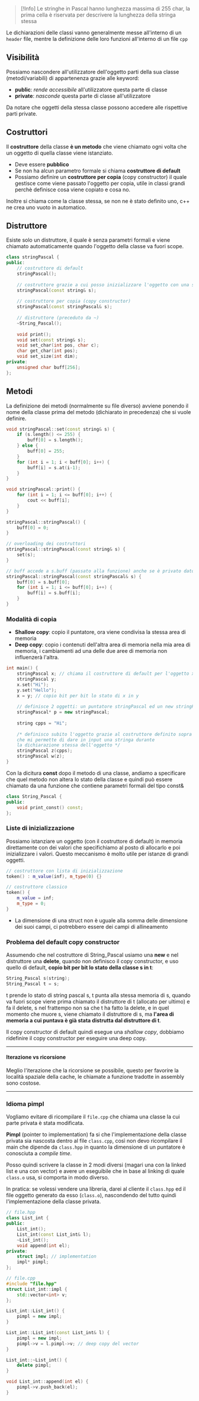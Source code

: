 >[!Info]
>Le stringhe in Pascal hanno lunghezza massima di 255 char, la prima cella è riservata per descrivere la lunghezza della stringa stessa

Le dichiarazioni delle classi vanno generalmente messe all'interno di un `header` file, mentre la definizione delle loro funzioni all'interno di un file `cpp` 

## Visibilità
Possiamo nascondere all'utilizzatore dell'oggetto parti della sua classe (metodi/variabili) di appartenenza grazie alle keyword:
- **public**: _rende accessibile_ all'utilizzatore questa parte di classe
- **private**: _nasconde_ questa parte di classe all'utilizzatore

Da notare che oggetti della stessa classe possono accedere alle rispettive parti private.

## Costruttori
Il **costruttore** della classe **è un metodo** che viene chiamato ogni volta che un oggetto di quella classe viene istanziato.
- Deve essere **pubblico**
- Se non ha alcun parametro formale si chiama **costruttore di default**
- Possiamo definire un **costruttore per copia** (copy constructor) il quale gestisce come viene passato l'oggetto per copia, utile in classi grandi perchè definisce cosa viene copiato e cosa no.

Inoltre si chiama come la classe stessa, se non ne è stato definito uno, c++ ne crea uno vuoto in automatico.

## Distruttore
Esiste solo un distruttore, il quale è senza parametri formali e viene chiamato automaticamente quando l'oggetto della classe va fuori scope.

```cpp
class stringPascal {
public:
	// costruttore di default
    stringPascal();
    
    // costruttore grazie a cui posso inizializzare l'oggetto con una stringa
    stringPascal(const string& s);
    
    // costruttore per copia (copy constructor)
    stringPascal(const stringPascal& s);
	
	// distruttore (preceduto da ~)
    ~String_Pascal();
    
    void print();
    void set(const string& s);
    void set_char(int pos, char c);
    char get_char(int pos);
    void set_size(int dim);
private:
    unsigned char buff[256];
};
```

## Metodi
La definizione dei metodi (normalmente su file diverso) avviene ponendo il nome della classe prima del metodo (dichiarato in precedenza) che si vuole definire.

```cpp
void stringPascal::set(const string& s) {
    if (s.length() <= 255) {
        buff[0] = s.length();
    } else {
        buff[0] = 255;
    }
    for (int i = 1; i < buff[0]; i++) {
        buff[i] = s.at(i-1);
    }
}

void stringPascal::print() {
    for (int i = 1; i <= buff[0]; i++) {
        cout << buff[i];
    }
}

stringPascal::stringPascal() {
    buff[0] = 0;
}

// overloading dei costruttori
stringPascal::stringPascal(const string& s) {
    set(s);
}

// buff accede a s.buff (passato alla funzione) anche se è privato dato che fanno parte delle stessa classe
stringPascal::stringPascal(const stringPascal& s) {
    buff[0] = s.buff[0];
    for (int i = 1; i <= buff[0]; i++) {
        buff[i] = s.buff[i];
    }
}
```

### Modalità di copia
- **Shallow copy**: copio il puntatore, ora viene condivisa la stessa area di memoria
- **Deep copy**: copio i contenuti dell'altra area di memoria nella mia area di memoria, i cambiamenti ad una delle due aree di memoria non influenzerà l'altra.
```cpp
int main() {
    stringPascal x; // chiama il costruttore di default per l'oggetto x
    stringPascal y;
    x.set("Hi");
    y.set("Hello");
    x = y; // copio bit per bit lo stato di x in y
    
    // definisce 2 oggetti: un puntatore stringPascal ed un new stringPascal
    stringPascal* p = new stringPascal;
    
    string cpps = "Hi";
    
    /* definisco subito l'oggetto grazie al costruttore definito sopra
    che mi permette di dare in input una stringa durante
    la dichiarazione stessa dell'oggetto */
    stringPascal z(cpps); 
    stringPascal w(z);
}
```

Con la dicitura **const** dopo il metodo di una classe, andiamo a specificare che quel metodo non altera lo stato della classe e quindi può essere chiamato da una funzione che contiene parametri formali del tipo const&

```cpp
class String_Pascal {
public:
    void print_const() const; 
};
```

### Liste di inizializzazione
Possiamo istanziare un oggetto (con il costruttore di default) in memoria direttamente con dei valori che specifichiamo al posto di allocarlo e poi inizializzare i valori.
Questo meccanismo è molto utile per istanze di grandi oggetti.

```cpp
// costruttore con lista di inizializzazione
token() : m_value(inf), m_type(0) {}

// costruttore classico
token() {
	m_value = inf;
    m_type = 0;
}
```

- La dimensione di una struct non è uguale alla somma delle dimensione dei suoi campi, ci potrebbero essere dei campi di allineamento

### Problema del default copy constructor
Assumendo che nel costruttore di String_Pascal usiamo una **new** e nel distruttore una **delete**, quando non definisco il copy constructor, e uso quello di default, **copio bit per bit lo stato della classe s in t**:
```cpp
String_Pascal s(string);
String_Pascal t = s;
```
t prende lo stato di string pascal s, t punta alla stessa memoria di s, quando va fuori scope viene prima chiamato il distruttore di t (allocato per ultimo) e fa il delete, s nel frattempo non sa che t ha fatto la delete, e in quel momento che muore s, viene chiamato il distruttore di s, ma **l'area di memoria a cui puntava è già stata distrutta dal distruttore di t**.

Il copy constructor di default quindi esegue una _shallow copy_, dobbiamo ridefinire il copy constructor per eseguire una deep copy.

---
#### Iterazione vs ricorsione
Meglio l'iterazione che la ricorsione se possibile, questo per favorire la località spaziale della cache, le chiamate a funzione tradotte in assembly sono costose.

---
### Idioma pimpl
Vogliamo evitare di ricompilare il `file.cpp` che chiama una classe la cui parte privata è stata modificata.

**Pimpl** (pointer to implementation) fa si che l'implementazione della classe privata sia nascosta dentro al file `class.cpp`, così non devo ricompilare il main che dipende da `class.hpp` in quanto la dimensione di un puntatore è conosciuta a _compile time_.

Posso quindi scrivere la classe in 2 modi diversi (magari una con la linked list e una con vector) e avere un eseguibile che in base al linking di quale `class.o` usa, si comporta in modo diverso.

In pratica: se volessi vendere una libreria, darei al cliente il `class.hpp` ed il file oggetto generato da esso (`class.o`), nascondendo del tutto quindi l'implementazione della classe privata.

```cpp
// file.hpp
class List_int {
public:
    List_int();
    List_int(const List_int& l);
    ~List_int();
    void append(int el);
private:
    struct impl; // implementation
    impl* pimpl;
};
```

```cpp
// file.cpp
#include "file.hpp"
struct List_int::impl {
    std::vector<int> v;
};

List_int::List_int() {
    pimpl = new impl;
}

List_int::List_int(const List_int& l) {
    pimpl = new impl;
    pimpl->v = l.pimpl->v; // deep copy del vector
}

List_int::~List_int() {
    delete pimpl;
}

void List_int::append(int el) {
    pimpl->v.push_back(el);
}
```
